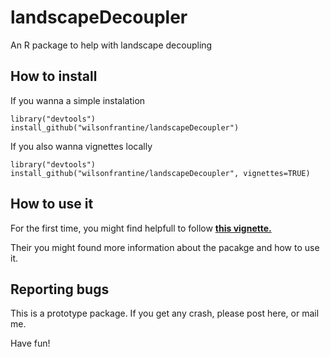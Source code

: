 # landscapeDecoupler

An R package to help with landscape decoupling

## How to install

If you wanna a simple instalation

```{r}
library("devtools")
install_github("wilsonfrantine/landscapeDecoupler")
```

If you also wanna vignettes locally

```{r}
library("devtools")
install_github("wilsonfrantine/landscapeDecoupler", vignettes=TRUE)
```

## How to use it

For the first time, you might find helpfull to follow <a href=""> <b>this vignette. </b> </a>

Their you might found more information about the pacakge and how to use it.

## Reporting bugs

This is a prototype package. If you get any crash, please post here, or mail me.

Have fun!
